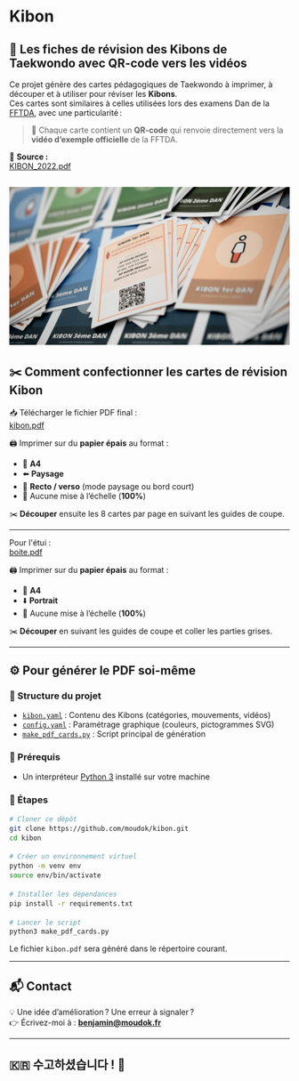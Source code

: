 # Kibon

## 🥋 Les fiches de révision des Kibons de Taekwondo avec QR-code vers les vidéos

Ce projet génère des cartes pédagogiques de Taekwondo à imprimer, à découper et à utiliser pour réviser les **Kibons**.  
Ces cartes sont similaires à celles utilisées lors des examens Dan de la [FFTDA](https://fftda.fr/), avec une particularité :  
> 📱 Chaque carte contient un **QR-code** qui renvoie directement vers la **vidéo d’exemple officielle** de la FFTDA.

📄 **Source :**  
[KIBON_2022.pdf](https://www.fftda.fr/files/file/DS_DANS/GRADE_2022/KIBON_2022.pdf)

![Kibon](images/kibon.jpg)
---

## ✂️ Comment confectionner les cartes de révision Kibon

📥 Télécharger le fichier PDF final :  
[kibon.pdf](https://github.com/moudok/kibon/raw/main/kibon.pdf)

🖨️ Imprimer sur du **papier épais** au format :

- 📄 **A4**
- ⬅️ **Paysage**
- 🔄 **Recto / verso** (mode paysage ou bord court)
- 📏 Aucune mise à l’échelle (**100%**)

✂️ **Découper** ensuite les 8 cartes par page en suivant les guides de coupe.

---

Pour l'étui :  
[boite.pdf](https://github.com/moudok/kibon/raw/main/boite.pdf)

🖨️ Imprimer sur du **papier épais** au format :

- 📄 **A4**
- ⬇️ **Portrait**
- 📏 Aucune mise à l’échelle (**100%**)

✂️ **Découper** en suivant les guides de coupe et coller les parties grises.

---

## ⚙️ Pour générer le PDF soi-même

### 📁 Structure du projet

- [`kibon.yaml`](kibon.yaml) : Contenu des Kibons (catégories, mouvements, vidéos)
- [`config.yaml`](config.yaml) : Paramétrage graphique (couleurs, pictogrammes SVG)
- [`make_pdf_cards.py`](make_pdf_cards.py) : Script principal de génération

### 🐍 Prérequis

- Un interpréteur [Python 3](https://www.python.org/downloads/) installé sur votre machine

### 🚀 Étapes

```bash
# Cloner ce dépôt
git clone https://github.com/moudok/kibon.git
cd kibon

# Créer un environnement virtuel
python -m venv env
source env/bin/activate

# Installer les dépendances
pip install -r requirements.txt

# Lancer le script
python3 make_pdf_cards.py
```

Le fichier `kibon.pdf` sera généré dans le répertoire courant.

---

## 📬 Contact

💡 Une idée d’amélioration ? Une erreur à signaler ?  
👉 Écrivez-moi à : **benjamin@moudok.fr**

---

## 🇰🇷 수고하셨습니다 ! 👏
